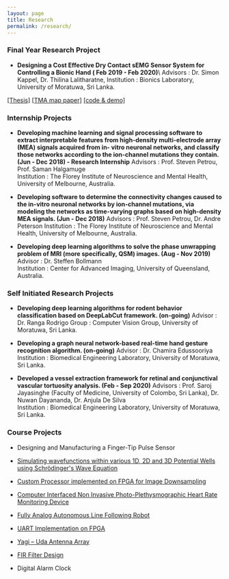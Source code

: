 ```yaml
---
layout: page
title: Research
permalink: /research/
---
```


<h3>Final Year Research Project</h3>

* **Designing a Cost Effective Dry Contact sEMG Sensor System for Controlling a Bionic Hand  ( Feb 2019 - Feb 2020)**\\
Advisors : Dr. Simon Kappel, Dr. Thilina Lalitharatne, 
Institution : Bionics Laboratory, University of Moratuwa, Sri Lanka.

[[Thesis]](https://drive.google.com/file/d/1vsiN3oIjDBOPYcGHZHiY1dkdisIAycm_/view?usp=sharing) [[TMA map paper]](https://ieeexplore.ieee.org/document/9054227) [[code & demo]](https://github.com/Laknath1996/Real-Time-Hand-Gesture-Recognition-with-TMA-Maps)

<h3>Internship Projects</h3>

* **Developing machine learning and signal processing software to extract interpretable features from high-density multi-electrode array (MEA) signals acquired from in-   vitro neuronal networks, and classify those networks according to the ion-channel mutations they contain. (Jun - Dec 2018) - Research Internship**
Advisors : Prof. Steven Petrou, Prof. Saman Halgamuge    
Institution : The Florey Institute of Neuroscience and Mental Health, University of Melbourne, Australia.

* **Developing software to determine the connectivity changes caused to the in-vitro neuronal networks by ion-channel mutations, via modeling the networks as time-varying graphs based on high-density MEA signals. (Jun - Dec 2018)**
Advisors : Prof. Steven Petrou, Dr. Andre Peterson
Institution : The Florey Institute of Neuroscience and Mental Health, University of Melbourne, Australia.

* **Developing deep learning algorithms to solve the phase unwrapping problem of MRI (more specifically, QSM) images. (Aug - Nov 2019)**
Advisor : Dr. Steffen Bollmann  
Institution : Center for Advanced Imaging, University of Queensland, Australia.

<h3>Self Initiated Research Projects</h3>

* **Developing deep learning algorithms for rodent behavior classification based on DeepLabCut framework. (on-going)**
Advisor : Dr. Ranga Rodrigo
Group : Computer Vision Group, University of Moratuwa, Sri Lanka.

* **Developing a graph neural network-based real-time hand gesture recognition algorithm. (on-going)** 
Advisor : Dr. Chamira Edussooriya
Institution : Biomedical Engineering Laboratory, University of Moratuwa, Sri Lanka.

* **Developed a vessel extraction framework for retinal and conjunctival vascular tortuosity analysis. (Feb - Sep 2020)** Advisors : Prof. Saroj Jayasinghe (Faculty of Medicine, University of Colombo, Sri Lanka), Dr. Nuwan Dayananda, Dr. Anjula De Silva  
Institution : Biomedical Engineering Laboratory, University of Moratuwa, Sri Lanka.

<h3>Course Projects</h3>

* Designing and Manufacturing a Finger-Tip Pulse Sensor

* [Simulating wavefunctions within various 1D, 2D and 3D Potential Wells using Schrödinger's Wave Equation](https://laknath1996.github.io/course/project/2019/01/17/potential-wells.html)

* [Custom Processor implemented on FPGA for Image Downsampling](https://laknath1996.github.io/course/project/2018/05/25/processor-design.html)

* [Computer Interfaced Non Invasive Photo-Plethysmographic Heart Rate Monitoring Device](https://laknath1996.github.io/self/initiated/project/2017/04/20/photopleth-device.html)

* [Fully Analog Autonomous Line Following Robot](https://laknath1996.github.io/course/project/2017/06/12/analog-line-follower.html)

* [UART Implementation on FPGA](https://laknath1996.github.io/course/project/2017/08/18/uart-fpga.html)

* [Yagi – Uda Antenna Array](https://laknath1996.github.io/course/project/2016/10/07/yagi-antenna.html)

* [FIR Filter Design](https://laknath1996.github.io/course/project/2017/09/05/fir-design.html)

* Digital Alarm Clock
